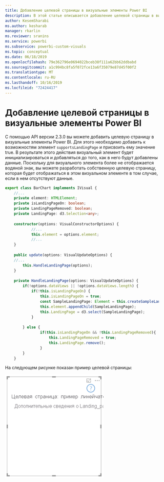 ```yaml
---
title: Добавление целевой страницы в визуальные элементы Power BI
description: В этой статье описывается добавление целевой страницы в визуальные элементы Power BI.
author: KesemSharabi
ms.author: kesharab
manager: rkarlin
ms.reviewer: sranins
ms.service: powerbi
ms.subservice: powerbi-custom-visuals
ms.topic: conceptual
ms.date: 06/18/2019
ms.openlocfilehash: 79e362796e0694022bceb38f111a62bb62ddbabd
ms.sourcegitcommit: a1c994bc8fa5f072fce13a6f35079e87d45f00f2
ms.translationtype: MT
ms.contentlocale: ru-RU
ms.lasthandoff: 10/16/2019
ms.locfileid: "72424417"
---
```

# <a name="add-a-landing-page-to-your-power-bi-visuals"></a>Добавление целевой страницы в визуальные элементы Power BI

С помощью API версии 2.3.0 вы можете добавить целевую страницу в визуальные элементы Power BI. Для этого необходимо добавить к возможностям элемент `supportsLandingPage` и присвоить ему значение true. В результате этого действия визуальный элемент будет инициализироваться и добавляться до того, как в него будут добавлены данные. Поскольку для визуального элемента более не отображается водяной знак, вы можете разработать собственную целевую страницу, которая будет отображаться в этом визуальном элементе в том случае, если в нем отсутствуют данные.

```typescript
export class BarChart implements IVisual {
    //...
    private element: HTMLElement;
    private isLandingPageOn: boolean;
    private LandingPageRemoved: boolean;
    private LandingPage: d3.Selection<any>;

    constructor(options: VisualConstructorOptions) {
            //...
            this.element = options.element;
            //...
    }

    public update(options: VisualUpdateOptions) {
    //...
        this.HandleLandingPage(options);
    }

    private HandleLandingPage(options: VisualUpdateOptions) {
        if(!options.dataViews || !options.dataViews.length) {
            if(!this.isLandingPageOn) {
                this.isLandingPageOn = true;
                const SampleLandingPage: Element = this.createSampleLandingPage(); //create a landing page
                this.element.appendChild(SampleLandingPage);
                this.LandingPage = d3.select(SampleLandingPage);
            }

        } else {
                if(this.isLandingPageOn && !this.LandingPageRemoved){
                    this.LandingPageRemoved = true;
                    this.LandingPage.remove();
                }
        }
    }
```

На следующем рисунке показан пример целевой страницы:

![Снимок экрана с целевой страницей](./media/landing-page.png)
